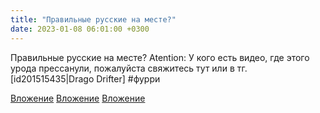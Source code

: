 ```yaml
---
title: "Правильные русские на месте?"
date: 2023-01-08 06:01:00 +0300
---
```


Правильные русские на месте?
Atention:
У кого есть видео, где этого урода прессанули, пожалуйста свяжитесь тут или в тг.
[id201515435|Drago Drifter]
#фурри


[Вложение](/assets/vk_photos/4/os_9WkvYG2w.jpg)
[Вложение](/assets/vk_photos/3/ee4G0QpU1Qc.jpg)
[Вложение](https://vk.com/video41076938_456239518)
